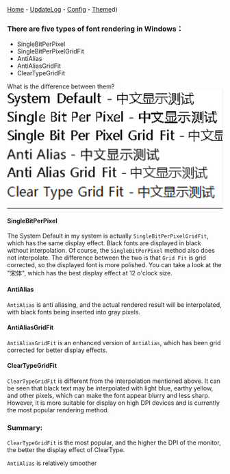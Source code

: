 [Home](Home.md)・[UpdateLog](UpdateLog.md)・[Config](Config.md)・[Theme](Theme.md)d)

### There are five types of font rendering in Windows：

* SingleBitPerPixel
* SingleBitPerPixelGridFit
* AntiAlias
* AntiAliasGridFit
* ClearTypeGridFit

What is the difference between them?
![font](Img/BlurredFont.png)

---

#### SingleBitPerPixel

The System Default in my system is actually `SingleBitPerPixelGridFit`, which has the same display effect. Black fonts are displayed in black without interpolation. Of course, the `SingleBitPerPixel` method also does not interpolate. The difference between the two is that `Grid Fit` is grid corrected, so the displayed font is more polished. You can take a look at the "宋体", which has the best display effect at 12 o'clock size.

#### AntiAlias

`AntiAlias` is anti aliasing, and the actual rendered result will be interpolated, with black fonts being inserted into gray pixels.

#### AntiAliasGridFit

`AntiAliasGridFit` is an enhanced version of `AntiAlias`, which has been grid corrected for better display effects.

#### ClearTypeGridFit

`ClearTypeGridFit` is different from the interpolation mentioned above. It can be seen that black text may be interpolated with light blue, earthy yellow, and other pixels, which can make the font appear blurry and less sharp. However, it is more suitable for display on high DPI devices and is currently the most popular rendering method.


### Summary:

`ClearTypeGridFit` is the most popular, and the higher the DPI of the monitor, the better the display effect of ClearType.

`AntiAlias` is relatively smoother